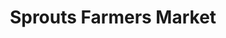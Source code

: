 ---
title: "Sprouts Farmers Market"
url: /peachtree-city/sprouts-farmers-market/
shop: Supermarkt
---